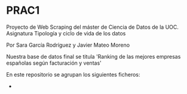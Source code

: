 # PRAC1

Proyecto de Web Scraping del máster de Ciencia de Datos de la UOC. Asignatura Tipología y ciclo de vida de los datos

Por Sara García Rodríguez y Javier Mateo Moreno

Nuestra base de datos final se titula 'Ranking de las mejores empresas españolas según facturación y ventas'

En este repositorio se agrupan los siguientes ficheros:

- 
